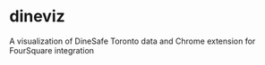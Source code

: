 dineviz
=======

A visualization of DineSafe Toronto data and Chrome extension for FourSquare integration